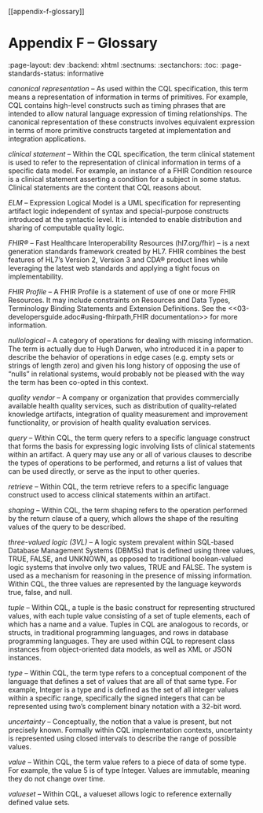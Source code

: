 [[appendix-f-glossary]]
# Appendix F – Glossary
:page-layout: dev
:backend: xhtml
:sectnums:
:sectanchors:
:toc:
:page-standards-status: informative

*canonical representation* – As used within the CQL specification, this term means a representation of information in terms of primitives. For example, CQL contains high-level constructs such as timing phrases that are intended to allow natural language expression of timing relationships. The canonical representation of these constructs involves equivalent expression in terms of more primitive constructs targeted at implementation and integration applications.

*clinical statement* – Within the CQL specification, the term clinical statement is used to refer to the representation of clinical information in terms of a specific data model. For example, an instance of a FHIR Condition resource is a clinical statement asserting a condition for a subject in some status. Clinical statements are the content that CQL reasons about.

*ELM* – Expression Logical Model is a UML specification for representing artifact logic independent of syntax and special-purpose constructs introduced at the syntactic level. It is intended to enable distribution and sharing of computable quality logic.

*FHIR®* – Fast Healthcare Interoperability Resources (hl7.org/fhir) – is a next generation standards framework created by HL7. FHIR combines the best features of HL7’s Version 2, Version 3 and CDA® product lines while leveraging the latest web standards and applying a tight focus on implementability.

*FHIR Profile* – A FHIR Profile is a statement of use of one or more FHIR Resources. It may include constraints on Resources and Data Types, Terminology Binding Statements and Extension Definitions. See the <<03-developersguide.adoc#using-fhirpath,FHIR documentation>> for more information.

*nullological* – A category of operations for dealing with missing information. The term is actually due to Hugh Darwen, who introduced it in a paper to describe the behavior of operations in edge cases (e.g. empty sets or strings of length zero) and given his long history of opposing the use of “nulls” in relational systems, would probably not be pleased with the way the term has been co-opted in this context.

*quality vendor* – A company or organization that provides commercially available health quality services, such as distribution of quality-related knowledge artifacts, integration of quality measurement and improvement functionality, or provision of health quality evaluation services.

*query* – Within CQL, the term query refers to a specific language construct that forms the basis for expressing logic involving lists of clinical statements within an artifact. A query may use any or all of various clauses to describe the types of operations to be performed, and returns a list of values that can be used directly, or serve as the input to other queries.

*retrieve* – Within CQL, the term retrieve refers to a specific language construct used to access clinical statements within an artifact.

*shaping* – Within CQL, the term shaping refers to the operation performed by the return clause of a query, which allows the shape of the resulting values of the query to be described.

*three-valued logic (3VL)* – A logic system prevalent within SQL-based Database Management Systems (DBMSs) that is defined using three values, TRUE, FALSE, and UNKNOWN, as opposed to traditional boolean-valued logic systems that involve only two values, TRUE and FALSE. The system is used as a mechanism for reasoning in the presence of missing information. Within CQL, the three values are represented by the language keywords true, false, and null.

*tuple* – Within CQL, a tuple is the basic construct for representing structured values, with each tuple value consisting of a set of tuple elements, each of which has a name and a value. Tuples in CQL are analogous to records, or structs, in traditional programming languages, and rows in database programming languages. They are used within CQL to represent class instances from object-oriented data models, as well as XML or JSON instances.

*type* – Within CQL, the term type refers to a conceptual component of the language that defines a set of values that are all of that same type. For example, Integer is a type and is defined as the set of all integer values within a specific range, specifically the signed integers that can be represented using two’s complement binary notation with a 32-bit word.

*uncertainty* – Conceptually, the notion that a value is present, but not precisely known. Formally within CQL implementation contexts, uncertainty is represented using closed intervals to describe the range of possible values.

*value* – Within CQL, the term value refers to a piece of data of some type. For example, the value 5 is of type Integer. Values are immutable, meaning they do not change over time.

*valueset* – Within CQL, a valueset allows logic to reference externally defined value sets.

